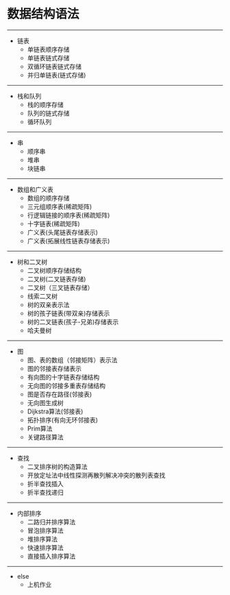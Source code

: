# 数据结构语法
---
 - 链表
    - 单链表顺序存储
    - 单链表链式存储
    - 双循环链表链式存储
    - 并归单链表(链式存储)
---
 - 栈和队列
    - 栈的顺序存储
    - 队列的链式存储
    - 循环队列
---
 - 串
    - 顺序串
    - 堆串   
    - 块链串
---
 - 数组和广义表
    - 数组的顺序存储
    - 三元组顺序表(稀疏矩阵)
    - 行逻辑链接的顺序表(稀疏矩阵)
    - 十字链表(稀疏矩阵)
    - 广义表(头尾链表存储表示)
    - 广义表(拓展线性链表存储表示)
---
- 树和二叉树
    - 二叉树顺序存储结构
    - 二叉树(二叉链表存储)
    - 二叉树（三叉链表存储）
    - 线索二叉树
    - 树的双亲表示法
    - 树的孩子链表(带双亲)存储表示
    - 树的二叉链表(孩子-兄弟)存储表示
    - 哈夫曼树
---
 - 图
    -  图、表的数组（邻接矩阵）表示法
    -  图的邻接表存储表示
    -  有向图的十字链表存储结构
    -  无向图的邻接多重表存储结构
    -  图是否存在路径(邻接表)
    -  无向图生成树
    - Dijkstra算法(邻接表)
    -  拓扑排序(有向无环邻接表)
    -  Prim算法
    -  关键路径算法
---
 - 查找
    - 二叉排序树的构造算法
    - 开放定址法中线性探测再散列解决冲突的散列表查找
    - 折半查找插入
    - 折半查找递归
---
 - 内部排序
    - 二路归并排序算法
    - 冒泡排序算法
    - 堆排序算法
    - 快速排序算法
    - 直接插入排序算法
---
 - else
    - 上机作业
